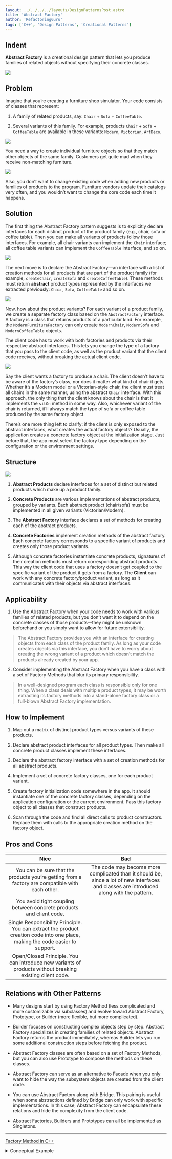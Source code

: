 ```yaml
---
layout: ../../../../layouts/DesignPatternsPost.astro
title: 'Abstract Factory'
author: 'RefactoringGuru'
tags: ['C++', 'Design Patterns', 'Creational Patterns']
---
```


## Indent

**Abstract Factory** is a creational design pattern that lets you produce families of related objects without specifying their concrete classes.

![](/images/cxx_design_patterns/Abstract_Factory/abstract-factory-en.png)

## Problem

Imagine that you’re creating a furniture shop simulator. Your code consists of classes that represent:

1. A family of related products, say: `Chair` + `Sofa` + `CoffeeTable`.

2. Several variants of this family. For example, products `Chair` + `Sofa` + `CoffeeTable` are available in these variants: `Modern`, `Victorian`, `ArtDeco`.

![](/images/cxx_design_patterns/Abstract_Factory/problem-en.png)

You need a way to create individual furniture objects so that they match other objects of the same family. Customers get quite mad when they receive non-matching furniture.

![](/images/cxx_design_patterns/Abstract_Factory/abstract-factory-comic-1-en.png)

Also, you don’t want to change existing code when adding new products or families of products to the program. Furniture vendors update their catalogs very often, and you wouldn’t want to change the core code each time it happens.

## Solution

The first thing the Abstract Factory pattern suggests is to explicitly declare interfaces for each distinct product of the product family (e.g., chair, sofa or coffee table). Then you can make all variants of products follow those interfaces. For example, all chair variants can implement the `Chair` interface; all coffee table variants can implement the `CoffeeTable` interface, and so on.

![](/images/cxx_design_patterns/Abstract_Factory/solution1.png)

The next move is to declare the Abstract Factory—an interface with a list of creation methods for all products that are part of the product family (for example, `createChair`, `createSofa` and `createCoffeeTable`). These methods must return **abstract** product types represented by the interfaces we extracted previously: `Chair`, `Sofa`, `CoffeeTable` and so on.

![](/images/cxx_design_patterns/Abstract_Factory/solution2.png)

Now, how about the product variants? For each variant of a product family, we create a separate factory class based on the `AbstractFactory` interface. A factory is a class that returns products of a particular kind. For example, the `ModernFurnitureFactory` can only create `ModernChair`, `ModernSofa` and `ModernCoffeeTable` objects.

The client code has to work with both factories and products via their respective abstract interfaces. This lets you change the type of a factory that you pass to the client code, as well as the product variant that the client code receives, without breaking the actual client code.

![](/images/cxx_design_patterns/Abstract_Factory/abstract-factory-comic-2-en.png)

Say the client wants a factory to produce a chair. The client doesn’t have to be aware of the factory’s class, nor does it matter what kind of chair it gets. Whether it’s a Modern model or a Victorian-style chair, the client must treat all chairs in the same manner, using the abstract `Chair` interface. With this approach, the only thing that the client knows about the chair is that it implements the `sitOn` method in some way. Also, whichever variant of the chair is returned, it’ll always match the type of sofa or coffee table produced by the same factory object.

There’s one more thing left to clarify: if the client is only exposed to the abstract interfaces, what creates the actual factory objects? Usually, the application creates a concrete factory object at the initialization stage. Just before that, the app must select the factory type depending on the configuration or the environment settings.

## Structure

![](/images/cxx_design_patterns/Abstract_Factory/structure.png)

1. **Abstract Products** declare interfaces for a set of distinct but related products which make up a product family.

2. **Concrete Products** are various implementations of abstract products, grouped by variants. Each abstract product (chair/sofa) must be implemented in all given variants (Victorian/Modern).

3. The **Abstract Factory** interface declares a set of methods for creating each of the abstract products.

4. **Concrete Factories** implement creation methods of the abstract factory. Each concrete factory corresponds to a specific variant of products and creates only those product variants.

5. Although concrete factories instantiate concrete products, signatures of their creation methods must return corresponding abstract products. This way the client code that uses a factory doesn’t get coupled to the specific variant of the product it gets from a factory. The **Client** can work with any concrete factory/product variant, as long as it communicates with their objects via abstract interfaces.

## Applicability

1. Use the Abstract Factory when your code needs to work with various families of related products, but you don’t want it to depend on the concrete classes of those products—they might be unknown beforehand or you simply want to allow for future extensibility.

> The Abstract Factory provides you with an interface for creating objects from each class of the product family. As long as your code creates objects via this interface, you don’t have to worry about creating the wrong variant of a product which doesn’t match the products already created by your app.

2. Consider implementing the Abstract Factory when you have a class with a set of Factory Methods that blur its primary responsibility.

> In a well-designed program each class is responsible only for one thing. When a class deals with multiple product types, it may be worth extracting its factory methods into a stand-alone factory class or a full-blown Abstract Factory implementation.

## How to Implement

1. Map out a matrix of distinct product types versus variants of these products.

2. Declare abstract product interfaces for all product types. Then make all concrete product classes implement these interfaces.

3. Declare the abstract factory interface with a set of creation methods for all abstract products.

4. Implement a set of concrete factory classes, one for each product variant.

5. Create factory initialization code somewhere in the app. It should instantiate one of the concrete factory classes, depending on the application configuration or the current environment. Pass this factory object to all classes that construct products.

6. Scan through the code and find all direct calls to product constructors. Replace them with calls to the appropriate creation method on the factory object.

## Pros and Cons

|                                                             Nice                                                              |                                                                   Bad                                                                    |
|:-----------------------------------------------------------------------------------------------------------------------------:|:----------------------------------------------------------------------------------------------------------------------------------------:|
|                You can be sure that the products you’re getting from a factory are compatible with each other.                | The code may become more complicated than it should be, since a lot of new interfaces and classes are introduced along with the pattern. |
|                              You avoid tight coupling between concrete products and client code.                              |                                                                                                                                          |
| Single Responsibility Principle. You can extract the product creation code into one place, making the code easier to support. |                                                                                                                                          |
|           Open/Closed Principle. You can introduce new variants of products without breaking existing client code.            |                                                                                                                                          |

## Relations with Other Patterns

- Many designs start by using Factory Method (less complicated and more customizable via subclasses) and evolve toward Abstract Factory, Prototype, or Builder (more flexible, but more complicated).

- Builder focuses on constructing complex objects step by step. Abstract Factory specializes in creating families of related objects. Abstract Factory returns the product immediately, whereas Builder lets you run some additional construction steps before fetching the product.

- Abstract Factory classes are often based on a set of Factory Methods, but you can also use Prototype to compose the methods on these classes.

- Abstract Factory can serve as an alternative to Facade when you only want to hide the way the subsystem objects are created from the client code.

- You can use Abstract Factory along with Bridge. This pairing is useful when some abstractions defined by Bridge can only work with specific implementations. In this case, Abstract Factory can encapsulate these relations and hide the complexity from the client code.

- Abstract Factories, Builders and Prototypes can all be implemented as Singletons.

---

[Factory Method in C++](https://refactoring.guru/design-patterns/abstract-factory/cpp/example)

<details><summary>Conceptual Example</summary>

```cpp
#include <iostream>
#include <string>

/**
 * Each distinct product of a product family should have a base interface. All
 * variants of the product must implement this interface.
 */
class AbstractProductA {
public:
  virtual ~AbstractProductA(){};
  virtual std::string UsefulFunctionA() const = 0;
};

/**
 * Concrete Products are created by corresponding Concrete Factories.
 */
class ConcreteProductA1 : public AbstractProductA {
public:
  std::string UsefulFunctionA() const override {
    return "The result of the product A1.";
  }
};

class ConcreteProductA2 : public AbstractProductA {
  std::string UsefulFunctionA() const override {
    return "The result of the product A2.";
  }
};

/**
 * Here's the the base interface of another product. All products can interact
 * with each other, but proper interaction is possible only between products of
 * the same concrete variant.
 */
class AbstractProductB {
  /**
   * Product B is able to do its own thing...
   */
public:
  virtual ~AbstractProductB(){};
  virtual std::string UsefulFunctionB() const = 0;
  /**
   * ...but it also can collaborate with the ProductA.
   *
   * The Abstract Factory makes sure that all products it creates are of the
   * same variant and thus, compatible.
   */
  virtual std::string
  AnotherUsefulFunctionB(const AbstractProductA &collaborator) const = 0;
};

/**
 * Concrete Products are created by corresponding Concrete Factories.
 */
class ConcreteProductB1 : public AbstractProductB {
public:
  std::string UsefulFunctionB() const override {
    return "The result of the product B1.";
  }
  /**
   * The variant, Product B1, is only able to work correctly with the variant,
   * Product A1. Nevertheless, it accepts any instance of AbstractProductA as an
   * argument.
   */
  std::string
  AnotherUsefulFunctionB(const AbstractProductA &collaborator) const override {
    const std::string result = collaborator.UsefulFunctionA();
    return "The result of the B1 collaborating with ( " + result + " )";
  }
};

class ConcreteProductB2 : public AbstractProductB {
public:
  std::string UsefulFunctionB() const override {
    return "The result of the product B2.";
  }
  /**
   * The variant, Product B2, is only able to work correctly with the variant,
   * Product A2. Nevertheless, it accepts any instance of AbstractProductA as an
   * argument.
   */
  std::string
  AnotherUsefulFunctionB(const AbstractProductA &collaborator) const override {
    const std::string result = collaborator.UsefulFunctionA();
    return "The result of the B2 collaborating with ( " + result + " )";
  }
};

/**
 * The Abstract Factory interface declares a set of methods that return
 * different abstract products. These products are called a family and are
 * related by a high-level theme or concept. Products of one family are usually
 * able to collaborate among themselves. A family of products may have several
 * variants, but the products of one variant are incompatible with products of
 * another.
 */
class AbstractFactory {
public:
  virtual AbstractProductA *CreateProductA() const = 0;
  virtual AbstractProductB *CreateProductB() const = 0;
};

/**
 * Concrete Factories produce a family of products that belong to a single
 * variant. The factory guarantees that resulting products are compatible. Note
 * that signatures of the Concrete Factory's methods return an abstract product,
 * while inside the method a concrete product is instantiated.
 */
class ConcreteFactory1 : public AbstractFactory {
public:
  AbstractProductA *CreateProductA() const override {
    return new ConcreteProductA1();
  }
  AbstractProductB *CreateProductB() const override {
    return new ConcreteProductB1();
  }
};

/**
 * Each Concrete Factory has a corresponding product variant.
 */
class ConcreteFactory2 : public AbstractFactory {
public:
  AbstractProductA *CreateProductA() const override {
    return new ConcreteProductA2();
  }
  AbstractProductB *CreateProductB() const override {
    return new ConcreteProductB2();
  }
};

/**
 * The client code works with factories and products only through abstract
 * types: AbstractFactory and AbstractProduct. This lets you pass any factory or
 * product subclass to the client code without breaking it.
 */

void ClientCode(const AbstractFactory &factory) {
  const AbstractProductA *product_a = factory.CreateProductA();
  const AbstractProductB *product_b = factory.CreateProductB();
  std::cout << product_b->UsefulFunctionB() << "\n";
  std::cout << product_b->AnotherUsefulFunctionB(*product_a) << "\n";
  delete product_a;
  delete product_b;
}

int main() {
  std::cout << "Client: Testing client code with the first factory type:\n";
  ConcreteFactory1 *f1 = new ConcreteFactory1();
  ClientCode(*f1);
  delete f1;
  std::cout << std::endl;
  std::cout
      << "Client: Testing the same client code with the second factory type:\n";
  ConcreteFactory2 *f2 = new ConcreteFactory2();
  ClientCode(*f2);
  delete f2;
  return 0;
}

```

</details>
